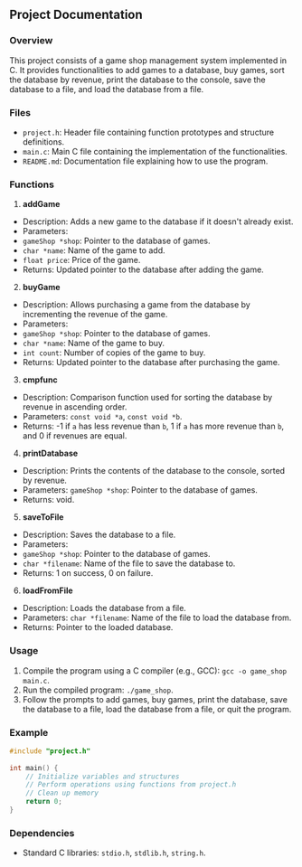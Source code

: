## Project Documentation 
 
### Overview 
 
This project consists of a game shop management system implemented in C. It provides functionalities to add games to a database, buy games, sort the database by revenue, print the database to the console, save the database to a file, and load the database from a file. 
 
### Files 
 
-	`project.h`: Header file containing function prototypes and structure definitions. 
-	`main.c`: Main C file containing the implementation of the functionalities. 
-	`README.md`: Documentation file explaining how to use the program. 
 
### Functions 
 
1. **addGame** 
-	Description: Adds a new game to the database if it doesn't already exist. 
-	Parameters: 
-	`gameShop *shop`: Pointer to the database of games. 
-	`char *name`: Name of the game to add. 
-	`float price`: Price of the game. 
-	Returns: Updated pointer to the database after adding the game. 
 
2. **buyGame** 
-	Description: Allows purchasing a game from the database by incrementing the revenue of the game. 
-	Parameters: 
-	`gameShop *shop`: Pointer to the database of games. 
-	`char *name`: Name of the game to buy. 
-	`int count`: Number of copies of the game to buy. 
-	Returns: Updated pointer to the database after purchasing the game. 
 
3. **cmpfunc** 
-	Description: Comparison function used for sorting the database by revenue in ascending order. 
-	Parameters: `const void *a`, `const void *b`. 
-	Returns: -1 if `a` has less revenue than `b`, 1 if `a` has more revenue than `b`, and 0 if revenues are equal. 
 
4. **printDatabase** 
-	Description: Prints the contents of the database to the console, sorted by revenue. 
-	Parameters: `gameShop *shop`: Pointer to the database of games. 
-	Returns: void. 
 
5. **saveToFile** 
-	Description: Saves the database to a file. 
-	Parameters: 
-	`gameShop *shop`: Pointer to the database of games. 
-	`char *filename`: Name of the file to save the database to. 
-	Returns: 1 on success, 0 on failure. 
 
6. **loadFromFile** 
-	Description: Loads the database from a file. 
-	Parameters: `char *filename`: Name of the file to load the database from. 
-	Returns: Pointer to the loaded database. 
 
### Usage 
 
1.	Compile the program using a C compiler (e.g., GCC): `gcc -o game_shop main.c`. 
2.	Run the compiled program: `./game_shop`. 
3.	Follow the prompts to add games, buy games, print the database, save the database to a file, load the database from a file, or quit the program. 
 
### Example 
 
```c 
#include "project.h" 
 
int main() { 
    // Initialize variables and structures 
    // Perform operations using functions from project.h 
    // Clean up memory 
    return 0; 
} 
``` 
 
### Dependencies 
 
- Standard C libraries: `stdio.h`, `stdlib.h`, `string.h`. 
 
